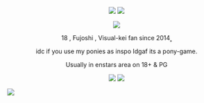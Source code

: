 


<p align="center">
  <img src="https://i.postimg.cc/7YTyc1S6/hs68pm.png">
  <img src="https://i.postimg.cc/cJv2zwKh/image.png">
</p>
<p align="center">
<img src="https://i.postimg.cc/76NywQjq/rikaibanner.webp">
<p align="center">
  18 , Fujoshi , Visual-kei fan since 2014˳ 
   <p align="center">
     idc if you use my ponies as inspo Idgaf its a pony-game.
      <p align="center">
  Usually in enstars area on 18+ & PG
<p align="center">
    <img src="https://i.postimg.cc/cJv2zwKh/image.png">
    <img src="https://i.postimg.cc/CKJyDcpv/zn6et0.png">
</p>
<p align="center">

[![](https://files.catbox.moe/2nq29c.png)](https://rentry.co/adatennant) 
